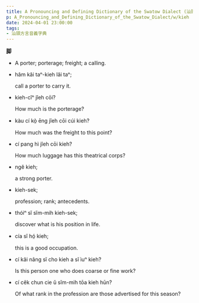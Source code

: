 ```yaml
---
title: A Pronouncing and Defining Dictionary of the Swatow Dialect (汕頭方言音義字典) / kieh
p: A_Pronouncing_and_Defining_Dictionary_of_the_Swatow_Dialect/w/kieh
date: 2024-04-01 23:00:00
tags: 
- 汕頭方言音義字典
---
```



**脚**
- A porter; porterage; freight; a calling.

- hâm kâi taⁿ-kieh lâi taⁿ;

  call a porter to carry it.

- kieh-cîⁿ jîeh cōi?

  How much is the porterage?

- kàu cí kò̤ ēng jîeh cōi cúi kieh?

  How much was the freight to this point?

- cí pang hì jîeh cōi kieh?

  How much luggage has this theatrical corps?

- ngĕ kieh;

  a strong porter.

- kieh-sek;

  profession; rank; antecedents.

- thóiⁿ sĭ sĭm-mih kieh-sek;

  discover what is his  position in life.

- cía sĭ hó̤ kieh;

  this is a good occupation.

- cí kâi nâng sĭ cho kieh a sĭ ìuⁿ kieh?

  Is this person one who does coarse or fine work?

- cí cêk chun cie ŭ sĭm-mih tōa kieh hūn?

  Of what rank in the profession are those advertised for this season?
